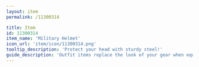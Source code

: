 ```yaml
---
layout: item
permalink: /11300314

title: Item
id: 11300314
item_name: 'Military Helmet'
icon_url: 'item/icon/11300314.png'
tooltip_description: 'Protect your head with sturdy steel!'
guide_description: 'Outfit items replace the look of your gear when equipped.'
---
```

